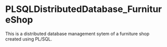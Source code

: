 # PLSQLDistributedDatabase_FurnitureShop
This is a distributed database management sytem of a furniture shop created using PL/SQL.
